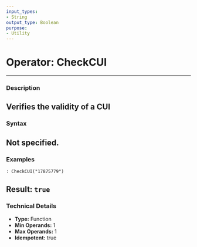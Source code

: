 ```yaml
---
input_types:
- String
output_type: Boolean
purpose:
- Utility
---
```

# Operator: CheckCUI
---
### **Description**
Verifies the validity of a CUI
---
### **Syntax**
Not specified.
---
### **Examples**
```
: CheckCUI("17875779")
```
**Result:** `true`
---
### **Technical Details**
- **Type:** Function
- **Min Operands:** 1
- **Max Operands:** 1
- **Idempotent:** true
